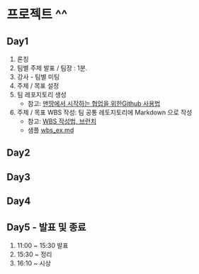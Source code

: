 # 프로젝트 ^^

## Day1

1. 론칭
2. 팀별 주제 발표 / 팀장 : 1분.
3. 강사 - 팀별 미팅
4. 주제 / 목표 설정
5. 팀 레포지토리 생성
    - 참고: [맨땅에서 시작하는 협업을 위한Github 사용법](https://dhgu-dev.medium.com/%EB%A7%A8%EB%95%85%EC%97%90%EC%84%9C-%EC%8B%9C%EC%9E%91%ED%95%98%EB%8A%94-%ED%98%91%EC%97%85%EC%9D%84-%EC%9C%84%ED%95%9C-github-%EC%82%AC%EC%9A%A9%EB%B2%95-46f64418cf81)
7. 주제 / 목표 WBS 작성: 팀 공통 레토지토리에 Markdown 으로 작성
    - 참고: [WBS 작성법, 브런치](https://brunch.co.kr/@yellow-green/14)
    - 샘플 [wbs_ex.md](notebooks/wbs_ex.md)

<!-- 팀 주제:목표
세얼간이: 송한솔, 주제: kaggle e-commerce 행동 데이터. 목표: 상위10% 하위10% 행동이 다른가 패턴.
열매열매: 김예원. 주제: 네이버 뉴스 순위 
고무고무: 이미란. 주제: 코로나 상황 코스피 급등 요인 분석. (일 경제, 상품 정보?) 목표: 
뿌셔뿌셔: 황동욱. 주제: 카타르 월드컵 불매 운동. 목표: 기존 경기 관람 인원 비교.
공조: 정성범 주제: kaggle 넷플릭스 데이터 목표: 비즈 인사이트 
A: 이진서. 주제: 기온 목표: 기온상승 분석.
거북이: 백경희. 주제: 공공자전거 적자 분석   목표: 자전거 회수/관리 측면.
대기만성: 남성희. 주제: 지하철 승차 밀집도. 목표: 코로나 이전 이후 혼잡도
-->

## Day2

## Day3

## Day4

## Day5 - 발표 및 종료

1. 11:00 ~ 15:30 발표
2. 15:30 ~ 정리
3. 16:10 ~ 시상
